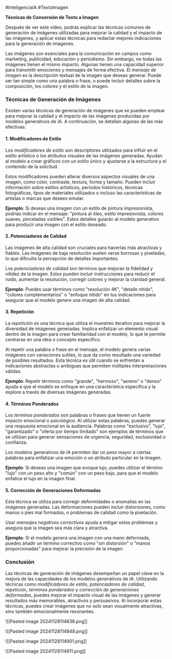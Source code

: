 #InteligenciaIA #TextoImagen

**Técnicas de Conversión de Texto a Imagen**

Después de ver este vídeo, podrás explicar las técnicas comunes de generación de imágenes utilizadas para mejorar la calidad y el impacto de las imágenes, y aplicar estas técnicas para redactar mejores indicaciones para la generación de imágenes.

Las imágenes son esenciales para la comunicación en campos como marketing, publicidad, educación y periodismo. Sin embargo, no todas las imágenes tienen el mismo impacto. Algunas tienen una capacidad superior para transmitir emociones y mensajes de forma efectiva. El _mensaje de imagen_ es la descripción textual de la imagen que deseas generar. Puede ser tan simple como una palabra o frase, o puede incluir detalles sobre la composición, los colores y el estilo de la imagen.

### **Técnicas de Generación de Imágenes**

Existen varias técnicas de generación de imágenes que se pueden emplear para mejorar la calidad y el impacto de las imágenes producidas por modelos generativos de IA. A continuación, se detallan algunas de las más efectivas:

#### **1. Modificadores de Estilo**

Los _modificadores de estilo_ son descriptores utilizados para influir en el estilo artístico o los atributos visuales de las imágenes generadas. Ayudan al modelo a crear gráficos con un estilo único y ajustarse a la estructura y el contenido de la solicitud.

Estos modificadores pueden alterar diversos aspectos visuales de una imagen, como color, contraste, textura, forma y tamaño. Pueden incluir información sobre estilos artísticos, periodos históricos, técnicas fotográficas, tipos de materiales utilizados o incluso las características de artistas o marcas que desees emular.

**Ejemplo**: Si deseas una imagen con un estilo de pintura impresionista, podrías indicar en el mensaje: "pintura al óleo, estilo impresionista, colores suaves, pinceladas visibles". Estos detalles guiarán al modelo generativo para producir una imagen con el estilo deseado.

#### **2. Potenciadores de Calidad**

Las imágenes de alta calidad son cruciales para hacerlas más atractivas y fiables. Las imágenes de baja resolución suelen verse borrosas y pixeladas, lo que dificulta la percepción de detalles importantes.

Los _potenciadores de calidad_ son términos que mejoran la fidelidad y nitidez de la imagen. Estos pueden incluir instrucciones para reducir el ruido, aumentar la resolución, corregir colores y mejorar la claridad general.

**Ejemplo**: Puedes usar términos como "resolución 4K", "detalle nítido", "colores complementarios" o "enfoque nítido" en tus indicaciones para asegurar que el modelo genere una imagen de alta calidad.

#### **3. Repetición**

La _repetición_ es una técnica que utiliza el muestreo iterativo para mejorar la diversidad de imágenes generadas. Implica enfatizar un elemento visual dentro de la imagen para crear familiaridad con el modelo, lo que le permite centrarse en una idea o concepto específico.

Al repetir una palabra o frase en el mensaje, el modelo genera varias imágenes con variaciones sutiles, lo que da como resultado una variedad de posibles resultados. Esta técnica es útil cuando se enfrentan a indicaciones abstractas o ambiguas que permiten múltiples interpretaciones válidas.

**Ejemplo**: Repetir términos como "grande", "hermoso", "sereno" o "denso" ayuda a que el modelo se enfoque en una característica específica y la explore a través de diversas imágenes generadas.

#### **4. Términos Ponderados**

Los _términos ponderados_ son palabras o frases que tienen un fuerte impacto emocional o psicológico. Al utilizar estas palabras, puedes generar una respuesta emocional en la audiencia. Palabras como "exclusivo", "lujo", "garantizado" o "oferta por tiempo limitado" son ejemplos de términos que se utilizan para generar sensaciones de urgencia, seguridad, exclusividad o confianza.

Los modelos generativos de IA permiten dar un peso mayor a ciertas palabras para enfatizar una emoción o un atributo particular en la imagen.

**Ejemplo**: Si deseas una imagen que evoque lujo, puedes utilizar el término "lujo" con un peso alto y "común" con un peso bajo, para que el modelo enfatice el lujo en la imagen final.

#### **5. Corrección de Generaciones Deformadas**

Esta técnica se utiliza para corregir deformidades o anomalías en las imágenes generadas. Las deformaciones pueden incluir distorsiones, como manos o pies mal formados, o problemas de calidad como la pixelación.

Usar _mensajes negativos correctivos_ ayuda a mitigar estos problemas y asegura que la imagen sea más clara y atractiva.

**Ejemplo**: Si el modelo genera una imagen con una mano deformada, puedes añadir un término correctivo como "sin distorsión" o "manos proporcionadas" para mejorar la precisión de la imagen.

### **Conclusión**

Las técnicas de generación de imágenes desempeñan un papel clave en la mejora de las capacidades de los modelos generativos de IA. Utilizando técnicas como _modificadores de estilo_, _potenciadores de calidad_, _repetición_, _términos ponderados_ y _corrección de generaciones deformadas_, puedes mejorar el impacto visual de las imágenes y generar resultados más memorables, atractivos y persuasivos. Al incorporar estas técnicas, puedes crear imágenes que no solo sean visualmente atractivas, sino también emocionalmente resonantes.




![[Pasted image 20241128114838.png]]


![[Pasted image 20241128114848.png]]


![[Pasted image 20241128114901.png]]


![[Pasted image 20241128114911.png]]



